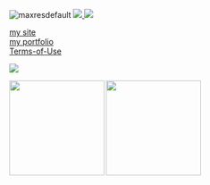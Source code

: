 ![maxresdefault](https://github.com/reef1447/reef1447.github.io/blob/main/8a7ef97955b98ebb93db40bae9892e29.jpeg)
[![](https://img.shields.io/twitter/follow/L207o?label=Twitter&logo=twitter&style=flat)
](http://twitter.com/L207o)
[![](https://img.shields.io/github/followers/reef1447?label=follow&logo=github&style=flat)
](https://github.com/miwashutaro0611)

[my site](https://roreef.com/)<br> 
[my portfolio](https://roreef.com/portfolio/)<br> 
[Terms-of-Use](https://roreef.com/Terms-of-Use)


![](https://github-profile-summary-cards.vercel.app/api/cards/profile-details?username=reef1447&theme=dracula)

<p>
<a href="https://github.com/reef1447">
  <img align="left" height="170px" src="https://github-readme-stats.vercel.app/api?username=reef1447&count_private=true&show_icons=true&theme=dracula" />
</a>
<a href="https://github.com/reef1447">
  <img align="left" height="170px" src="https://github-readme-stats.vercel.app/api/top-langs/?username=reef1447&layout=compact&theme=dracula" />
</a>
</p>


